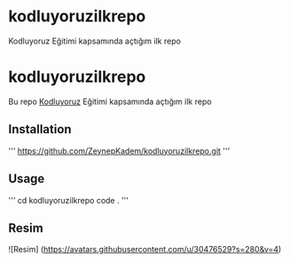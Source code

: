 # kodluyoruzilkrepo
Kodluyoruz Eğitimi kapsamında açtığım ilk repo
# kodluyoruzilkrepo
Bu repo [Kodluyoruz](https://kodluyoruz.org/) Eğitimi kapsamında açtığım ilk repo

## Installation 
'''
https://github.com/ZeynepKadem/kodluyoruzilkrepo.git
'''
## Usage 
'''
 cd kodluyoruzilkrepo
 code .
'''
## Resim
![Resim] (https://avatars.githubusercontent.com/u/30476529?s=280&v=4)
